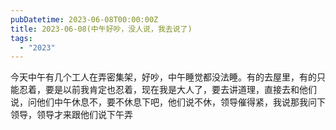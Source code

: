 ```yaml
---
pubDatetime: 2023-06-08T00:00:00Z
title: 2023-06-08(中午好吵，没人说，我去说了)
tags:
  - "2023"
---
```


今天中午有几个工人在弄密集架，好吵，中午睡觉都没法睡。有的去屋里，有的只能忍着，要是以前我肯定也忍着，现在我是大人了，要去讲道理，直接去和他们说，问他们中午休息不，要不休息下吧，他们说不休，领导催得紧，我说那我问下领导，领导才来跟他们说下午弄
